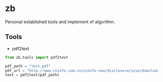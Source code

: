 # zb
Personal established tools and implement of algorithm.


## Tools

* pdf2text

```python
from zb.tools import pdf2text

pdf_path = "test.pdf"
pdf_url = "http://www.cninfo.com.cn/cninfo-new/disclosure/szse/download/1205276701?announceTime=2018-08-11"
text = pdf2text(pdf_path)
```
